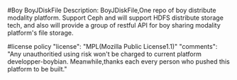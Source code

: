 #Boy BoyJDiskFile Description:
BoyJDiskFile,One repo of boy distribute modality platform. Support Ceph and will support HDFS distribute storage tech, and also will provide a group of restful API for boy sharing modality platform's file storage.

#license policy
"license": "MPL(Mozilla Public License1.1)"
"comments": "Any unauthoritied using risk won't be charged to current platform developper-boybian. Meanwhile,thanks each every person who pushed this platform to be built."